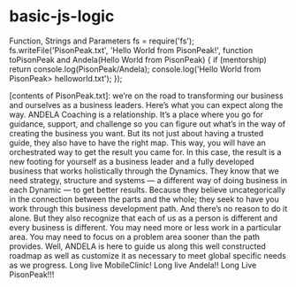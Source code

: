 # basic-js-logic
Function, Strings and Parameters
fs = require('fs');
fs.writeFile('PisonPeak.txt', 'Hello World from PisonPeak!', function toPisonPeak and Andela(Hello World from PisonPeak) {
  if (mentorship) return console.log(PisonPeak/Andela);
  console.log('Hello World from PisonPeak> helloworld.txt');
});

[contents of PisonPeak.txt]:
we’re on the road to transforming our business and ourselves as a business leaders. Here’s what you can expect along the way.
ANDELA Coaching is a relationship. It’s a place where you go for guidance, support, and
challenge so you can figure out what’s in the way of creating the business you want. But
its not just about having a trusted guide, they also have to have the right map. This way,
you will have an orchestrated way to get the result you came for. In this case, the result is
a new footing for yourself as a business leader and a fully developed business that works
holistically through the Dynamics. They know that we need strategy, structure and systems — a different way of doing business in each Dynamic — to get better results. Because
they believe uncategorically in the connection between the parts and the whole; they seek to
have you work through this business development path. And there’s no reason to do it alone.
But they also recognize that each of us as a person is different and every business is different. You may need more or less work in a particular area. You may need to focus on a
problem area sooner than the path provides. Well, ANDELA is here to guide us
along this well constructed roadmap as well as customize it as necessary to meet global
specific needs as we progress. 
Long live MobileClinic!
Long live Andela!!
Long Live PisonPeak!!!
